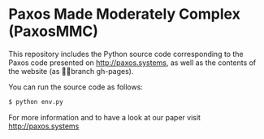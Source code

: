 # Paxos Made Moderately Complex (PaxosMMC)

This repository includes the Python source code
corresponding to the Paxos code presented on http://paxos.systems, as
well as the contents of the website (as branch gh-pages).

You can run the source code as follows:

```sh
$ python env.py
```

For more information and to have a look at our paper visit http://paxos.systems
